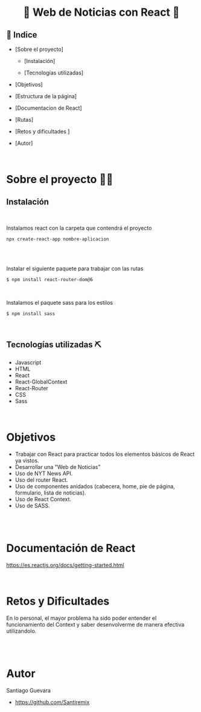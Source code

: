 #  <center> 📰 Web de Noticias con React 📰</center> 

 ## 📑 Indice 

 - [Sobre el proyecto]

    - [Instalación]

    - [Tecnologías utilizadas]
    
- [Objetivos]

- [Estructura de la página]

- [Documentacion de React]

- [Rutas]

- [Retos y dificultades ]

- [Autor]

<br>

# Sobre el proyecto 🙇‍♀️

##  Instalación

<br>

Instalamos react con la carpeta que contendrá el proyecto

```
npx create-react-app nombre-aplicacion	 
```

<br>


<br>

Instalar el siguiente paquete para trabajar con las rutas

```
$ npm install react-router-dom@6
```

<br>

Instalamos el paquete sass para los estilos

```
$ npm install sass
```
<br>

## Tecnologías utilizadas ⛏️

- Javascript
- HTML
- React
- React-GlobalContext
- React-Router
- CSS
- Sass

<br>

# Objetivos 

* Trabajar con React para practicar todos los elementos básicos de React ya vistos.
* Desarrollar una "Web de Noticias"
* Uso de NYT News API.
* Uso del router React.
* Uso de componentes anidados (cabecera, home, pie de página, formulario, lista de noticias).
* Uso de React Context.
* Uso de SASS.

<br><br>

# Documentación de React

https://es.reactjs.org/docs/getting-started.html

<br>

# Retos y Dificultades

En lo personal, el mayor problema ha sido poder entender el funcionamiento del Context y saber desenvolverme 
de manera efectiva utilizandolo.


<br>





<br>

# Autor

Santiago Guevara

- https://github.com/Santiremix